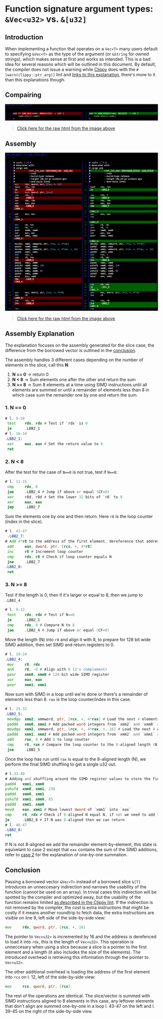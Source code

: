 # Function signature argument types: `&Vec<u32>` vs. `&[u32]`
## Introduction
When implementing a function that operates on a `Vec<T>` many users default to specifying `&Vec<T>` as the type of the argument (or `&String` for owned strings), which makes sense at first and works as intended. This is a bad idea for several reasons which will be outlined in this document. By default, the compiler does not issue a warning while [Clippy](https://github.com/rust-lang/rust-clippy/) does with the `#[warn(clippy::ptr_arg)]` lint and [links to this explanation](https://rust-lang.github.io/rust-clippy/master/index.html#/ptr_arg), there's more to it than this explanations though.

## Compairing

![function diffs](fn-diff.png)
>[Click here for the raw html from the image above](fn-diff.html)

## Assembly
![Assembly diff](asm-diff.png)
>[Click here for the raw html from the image above](asm-diff.html)

## Assembly Explanation
The explanation focuses on the assembly generated for the slice case, the difference from the borrowed vector is outlined in the [conclusion](#conclusion).

The assembly handles 3 different cases depending on the number of elements in the slice, call this **N**.
1. **N == 0** -> return 0
2. **N < 8** -> Sum elements one after the other and return the sum
3. **N >= 8** -> Sum 8 elements at a time using SIMD instructions until all elements are summed or until a remainder of elements less than 8 in which case sum the remainder one by one and return the sum.

### 1. **N == 0**

```asm
# l. 9-10
 test    rdx, rdx # Test if `rdx` is 0
 je      .LBB2_1
# l. 16-18
.LBB2_1:
 xor     eax, eax # Set the return value to 0
 ret
```

### 2. **N < 8**
After the test for the case of `N==0` is not true, test if `N==8`:
```asm
# l. 11-15
 cmp     rdx, 8
 jae     .LBB2_4 # Jump if above or equal (CF=0)
 xor     r8d, r8d # Set the lower 32 bits of `r8` to 0.
 xor     eax, eax
 jmp     .LBB2_7
```
Sum the elements one by one and then return. Here `r8` is the loop counter (index in the slice).
```asm
# l. 41-47
 .LBB2_7:
# Add 4*r8 to the address of the first element, dereference that address and add the value to `eax`
 add     eax, dword, ptr, [rcx, +, 4*r8]
 inc     r8 # Increment loop counter
 cmp     rdx, r8 # Check if loop counter equals N
 jne     .LBB2_7
.LBB2_8:
 ret
```

### 3. **N >= 8**
Test if the length is 0, then if it's larger or equal to 8, then we jump to `.LBB2_4`
```asm
# l. 9-12
 test    rdx, rdx # Test if N==0
 je      .LBB2_1
 cmp     rdx, 8 # Compare N to 8
 jae     .LBB2_4 # Jump if above or equal (CF=0)
```
Move the length (N) into `r8` and align it with 8, to prepare for 128 bit wide SIMD addition, then set SIMD and return registers to 0.
```asm
# l. 19-24
.LBB2_4:
 mov     r8, rdx
 and     r8, -8 # Align with 8 (2's complement)
 pxor    xmm0, xmm0 # 128-bit wide SIMD register
 xor     eax, eax
 pxor    xmm1, xmm1
```
Now sum with SIMD in a loop until we're done or there's a remainder of elements less than 8.
`rax` is the loop counter/index in this case.
```asm
# l. 25-32
.LBB2_5:
 movdqu  xmm2, xmmword, ptr, [rcx, +, 4*rax] # Load the next 4 elements into `xmm2`
 paddd   xmm0, xmm2 # Add packed word integers from `xmm2` and `xmm0` and store them in `xmm0`
 movdqu  xmm2, xmmword, ptr, [rcx, +, 4*rax, +, 16] # Load the next 4 elements into `xmm2`
 paddd   xmm1, xmm2 # Add packed word integers from `xmm2` and `xmm1` and store them in `xmm1`
 add     rax, 8 # Add 8 to loop counter
 cmp     r8, rax # Compare the loop counter to the 8-aligned length (N), if not equal loop again
 jne     .LBB2_5
 ```
Once the loop has run until `rax` is equal to the 8-aligned length (N), we perform the final SIMD shuffling to get a single u32 out.
 ```asm
# l.33-40
# Adding and shuffling around the SIMD register values to store the final 32-bit value in the lowest dword of `xmm1`
 paddd   xmm1, xmm0
 pshufd  xmm0, xmm1, 238
 paddd   xmm0, xmm1
 pshufd  xmm1, xmm0, 85
 paddd   xmm1, xmm0
 movd    eax, xmm1 # Move lowest dword of `xmm1` into `eax`
 cmp     r8, rdx # Check if 8-aligned N equal N, if not we need to add the remainder
 je      .LBB2_8 # If N was 8-aligned then we can return
# l. 46-47
 .LBB2_8:
 ret
```
If N is not 8-aligned we add the remainder element-by-element, this state is equivelant to case 2 except that `eax` contains the sum of the SIMD additions, refer to [case 2](#2-n--8) for the explanation of one-by-one summation.

## Conclusion
Passing a borrowed vector `&Vec<T>` instead of a borrowed slice `&[T]` introduces an unneccesary indirection and narrows the usability of the function (cannot be used on an array). In trivial cases this indirection will be spotted by the compiler and optimized away, but the usability of the function remains limited [as described in the Clippy lint](https://rust-lang.github.io/rust-clippy/master/index.html#/ptr_arg). If the indirection is not removed by the compiler, the cost is extra instructions that might be costly if it means another roundtrip to fetch data, the extra instructions are visible on line 9, left side of the side-by-side view:
```asm
mov     rdx, qword, ptr, [rcx, +, 16]
```
The pointer to `Vec<u32>` is incremented by 16 and the address is derefenced to load it into `rdx`, this is the length of `Vec<u32>`.
This operation is unneccesary when using a slice because a slice is a pointer to the first element and a length (it also includes the size of the elements).
The introduced overhead is retrieving this information through the pointer to `Vec<u32>`.

The other additional overhead is loading the address of the first element into `rcx` on l. 12, left of the side-by-side view:
```asm
mov     rcx, qword, ptr, [rcx]
```
The rest of the operations are identical. The slice/vector is summed with SIMD instructions aligned to 8 elements in this case, any leftover elements that don't align are summed one-by-one in a loop l. 43-47 on the left and l. 39-45 on the right of the side-by-side view.

